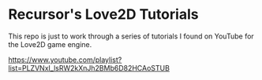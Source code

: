 # Recursor's Love2D Tutorials
 
 This repo is just to work through a series of tutorials I found on YouTube for
 the Love2D game engine.

https://www.youtube.com/playlist?list=PLZVNxI_lsRW2kXnJh2BMb6D82HCAoSTUB